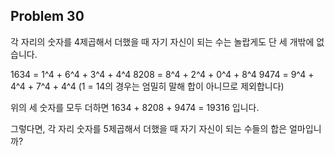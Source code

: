 ## Problem 30

각 자리의 숫자를 4제곱해서 더했을 때 자기 자신이 되는 수는 놀랍게도 단 세 개밖에 없습니다.

1634 = 1^4 + 6^4 + 3^4 + 4^4
8208 = 8^4 + 2^4 + 0^4 + 8^4
9474 = 9^4 + 4^4 + 7^4 + 4^4
(1 = 14의 경우는 엄밀히 말해 합이 아니므로 제외합니다)

위의 세 숫자를 모두 더하면 1634 + 8208 + 9474 = 19316 입니다.

그렇다면, 각 자리 숫자를 5제곱해서 더했을 때 자기 자신이 되는 수들의 합은 얼마입니까?
